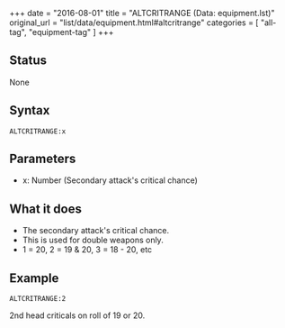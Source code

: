 +++
date = "2016-08-01"
title = "ALTCRITRANGE (Data: equipment.lst)"
original_url = "list/data/equipment.html#altcritrange"
categories = [ "all-tag", "equipment-tag" ]
+++

## Status

None

## Syntax

`ALTCRITRANGE:x`

## Parameters

-   x: Number (Secondary attack's critical chance)



What it does
------------

-   The secondary attack's critical chance.
-   This is used for double weapons only.
-   1 = 20, 2 = 19 & 20, 3 = 18 - 20, etc

Example
-------

`ALTCRITRANGE:2`

2nd head criticals on roll of 19 or 20.

